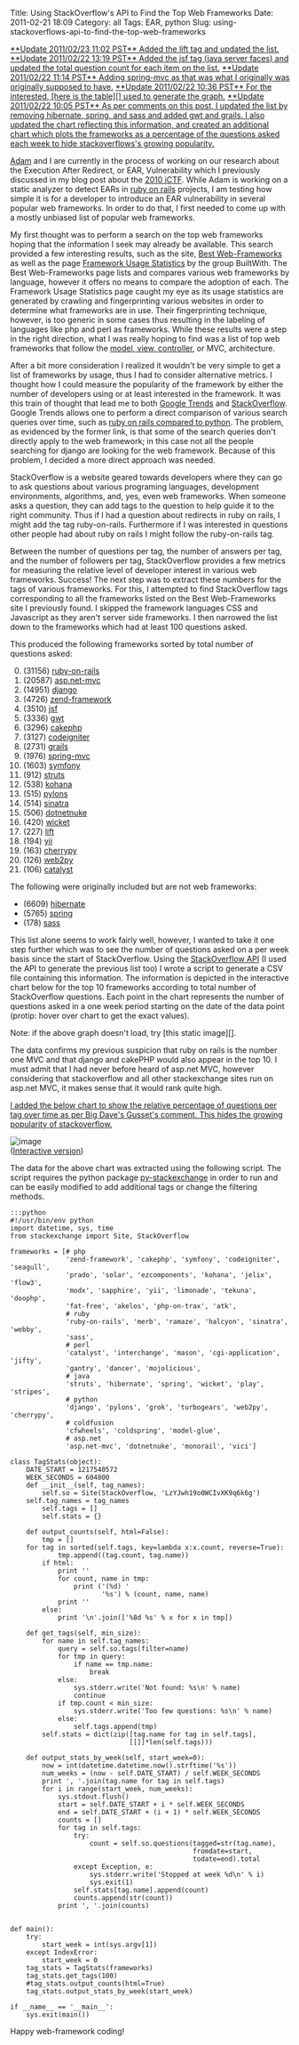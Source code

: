 Title: Using StackOverflow's API to Find the Top Web Frameworks
Date: 2011-02-21 18:09
Category: all
Tags: EAR, python
Slug: using-stackoverflows-api-to-find-the-top-web-frameworks

<ins datetime="2011-02-23T19:02:00+00:00">
**Update 2011/02/23 11:02 PST**  
Added the lift tag and updated the list.</ins>

<ins datetime="2011-02-22T21:18:48+00:00">
**Update 2011/02/22 13:19 PST**  
Added the jsf tag (java server faces) and updated the total question count for
each item on the list.</ins>

<ins datetime="2011-02-22T19:13:29+00:00">
**Update 2011/02/22 11:14 PST**  
Adding spring-mvc as that was what I originally was originally supposed to
have.</ins>

<ins datetime="2011-02-22T18:31:36+00:00">
**Update 2011/02/22 10:36 PST**  
For the interested, [here is the table][] used to generate the graph.</ins>

<ins datetime="2011-02-22T18:05:43+00:00">
**Update 2011/02/22 10:05 PST**  
As per comments on this post, I updated the list by removing hibernate, spring,
and sass and added gwt and grails. I also updated the chart reflecting this
information, and created an additional chart which plots the frameworks as a
percentage of the questions asked each week to hide stackoverflows's growing
popularity.</ins>

[Adam][] and I are currently in the process of working on our research about
the Execution After Redirect, or EAR, Vulnerability which I previously
discussed in my blog post about the [2010 iCTF][]. While Adam is working on a
static analyzer to detect EARs in [ruby on rails][] projects, I am testing how
simple it is for a developer to introduce an EAR vulnerability in several
popular web frameworks. In order to do that, I first needed to come up with a
mostly unbiased list of popular web frameworks.

My first thought was to perform a search on the top web frameworks hoping that
the information I seek may already be available. This search provided a few
interesting results, such as the site, [Best Web-Frameworks][] as well as the
page [Framework Usage Statistics][] by the group BuiltWith. The Best
Web-Frameworks page lists and compares various web frameworks by language,
however it offers no means to compare the adoption of each. The Framework Usage
Statistics page caught my eye as its usage statistics are generated by crawling
and fingerprinting various websites in order to determine what frameworks are
in use. Their fingerprinting technique, however, is too generic in some cases
thus resulting in the labeling of languages like php and perl as frameworks.
While these results were a step in the right direction, what I was really
hoping to find was a list of top web frameworks that follow the [model, view,
controller][], or MVC, architecture.

After a bit more consideration I realized it wouldn't be very simple to get a
list of frameworks by usage, thus I had to consider alternative metrics. I
thought how I could measure the popularity of the framework by either the
number of developers using or at least interested in the framework. It was this
train of thought that lead me to both [Google Trends][] and [StackOverflow][].
Google Trends allows one to perform a direct comparison of various search
queries over time, such as [ruby on rails compared to python][]. The problem,
as evidenced by the former link, is that some of the search queries don't
directly apply to the web framework; in this case not all the people searching
for django are looking for the web framework. Because of this problem, I
decided a more direct approach was needed.

StackOverflow is a website geared towards developers where they can go to ask
questions about various programing languages, development environments,
algorithms, and, yes, even web frameworks. When someone asks a question, they
can add tags to the question to help guide it to the right community. Thus if I
had a question about redirects in ruby on rails, I might add the tag
ruby-on-rails. Furthermore if I was interested in questions other people had
about ruby on rails I might follow the ruby-on-rails tag.

Between the number of questions per tag, the number of answers per tag, and the
number of followers per tag, StackOverflow provides a few metrics for measuring
the relative level of developer interest in various web frameworks. Success!
The next step was to extract these numbers for the tags of various frameworks.
For this, I attempted to find StackOverflow tags corresponding to all the
frameworks listed on the Best Web-Frameworks site I previously found. I skipped
the framework languages CSS and Javascript as they aren't server side
frameworks. I then narrowed the list down to the frameworks which had at least
100 questions asked.

This produced the following frameworks sorted by total number of questions
asked:


0. (31156) [ruby-on-rails][]
0. (20587) [asp.net-mvc][]
0. (14951) [django][]
0. (4726) [zend-framework][]
0. (3510) [jsf][]
0. (3336) [gwt][]
0. (3296) [cakephp][]
0. (3127) [codeigniter][]
0. (2731) [grails][]
0. (1976) [spring-mvc][]
0. (1603) [symfony][]
0. (912) [struts][]
0. (538) [kohana][]
0. (515) [pylons][]
0. (514) [sinatra][]
0. (506) [dotnetnuke][]
0. (420) [wicket][]
0. (227) [lift][]
0. (194) [yii][]
0. (163) [cherrypy][]
0. (126) [web2py][]
0. (106) [catalyst][]


The following were originally included but are not web frameworks:

* (6609) [hibernate][]
* (5765) [spring][]
* (178) [sass][]

This list alone seems to work fairly well, however, I wanted to take it one
step further which was to see the number of questions asked on a per week basis
since the start of StackOverflow. Using the [StackOverflow API][] (I used the
API to generate the previous list too) I wrote a script to generate a CSV file
containing this information. The information is depicted in the interactive
chart below for the top 10 frameworks according to total number of
StackOverflow questions. Each point in the chart represents the number of
questions asked in a one week period starting on the date of the data point
(protip: hover over chart to get the exact values).

<p>
<script type="text/javascript" src="//ajax.googleapis.com/ajax/static/modules/gviz/1.0/chart.js"> {"chartType":"AreaChart","chartName":"Top 10 Web Frameworks","dataSourceUrl":"//spreadsheets0.google.com/tq?key=0AtdxNnTLM0xddDIwRTFlR25PQkprQUF6SHZKQ2xMSUE&range=A1%3AK134&gid=0&transpose=0&headers=1&pub=1","options":{"displayAnnotations":true,"showTip":true,"reverseCategories":false,"titleY":"# of stack over flow questions","dataMode":"markers","titleX":"week starting on","maxAlternation":1,"pointSize":"0","colors":["#3366CC","#DC3912","#FF9900","#109618","#990099","#0099C6","#DD4477","#66AA00","#B82E2E","#316395"],"smoothLine":false,"lineWidth":"2","labelPosition":"right","is3D":false,"logScale":false,"hasLabelsColumn":true,"wmode":"opaque","title":"Top 10 Web Frameworks","legend":"right","allowCollapse":true,"reverseAxis":false,"isStacked":false,"mapType":"hybrid","width":600,"height":400},"refreshInterval":60} </script>
</p>
Note: if the above graph doesn't load, try [this static image][].

The data confirms my previous suspicion that ruby on rails is the number one
MVC and that django and cakePHP would also appear in the top 10. I must admit
that I had never before heard of asp.net MVC, however considering that
stackoverflow and all other stackexchange sites run on asp.net MVC, it makes
sense that it would rank quite high.

<ins datetime="2011-02-22T18:50:07+00:00">
I added the below chart to show the relative percentage of questions per tag
over time as per Big Dave's Gusset's comment. This hides the growing popularity
of stackoverflow.</ins>

![image][]  
([Interactive version][])

The data for the above chart was extracted using the following script. The
script requires the python package [py-stackexchange][] in order to run and can
be easily modified to add additional tags or change the filtering methods.

    :::python
    #!/usr/bin/env python
    import datetime, sys, time
    from stackexchange import Site, StackOverflow

    frameworks = [# php
                  'zend-framework', 'cakephp', 'symfony', 'codeigniter', 'seagull',
                  'prado', 'solar', 'ezcomponents', 'kohana', 'jelix', 'flow3',
                  'modx', 'sapphire', 'yii', 'limonade', 'tekuna', 'doophp',
                  'fat-free', 'akelos', 'php-on-trax', 'atk',
                  # ruby
                  'ruby-on-rails', 'merb', 'ramaze', 'halcyon', 'sinatra', 'webby',
                  'sass',
                  # perl
                  'catalyst', 'interchange', 'mason', 'cgi-application', 'jifty',
                  'gantry', 'dancer', 'mojolicious',
                  # java
                  'struts', 'hibernate', 'spring', 'wicket', 'play', 'stripes',
                  # python
                  'django', 'pylons', 'grok', 'turbogears', 'web2py', 'cherrypy',
                  # coldfusion
                  'cfwheels', 'coldspring', 'model-glue',
                  # asp.net
                  'asp.net-mvc', 'dotnetnuke', 'monorail', 'vici']

    class TagStats(object):
        DATE_START = 1217540572
        WEEK_SECONDS = 604800
        def __init__(self, tag_names):
            self.so = Site(StackOverflow, 'LzYJwh19o0WCIvXK9q6k6g')
        self.tag_names = tag_names
            self.tags = []
            self.stats = {}

        def output_counts(self, html=False):
            tmp = []
        for tag in sorted(self.tags, key=lambda x:x.count, reverse=True):
                tmp.append((tag.count, tag.name))
            if html:
                print ''
                for count, name in tmp:
                    print ('(%d) '
                           '%s') % (count, name, name)
                print ''
            else:
                print '\n'.join(['%8d %s' % x for x in tmp])

        def get_tags(self, min_size):
            for name in self.tag_names:
                query = self.so.tags(filter=name)
                for tmp in query:
                    if name == tmp.name:
                        break
                else:
                    sys.stderr.write('Not found: %s\n' % name)
                    continue
                if tmp.count < min_size:
                    sys.stderr.write('Too few questions: %s\n' % name)
                else:
                    self.tags.append(tmp)
            self.stats = dict(zip([tag.name for tag in self.tags],
                                  [[]]*len(self.tags)))

        def output_stats_by_week(self, start_week=0):
            now = int(datetime.datetime.now().strftime('%s'))
            num_weeks = (now - self.DATE_START) / self.WEEK_SECONDS
            print ', '.join(tag.name for tag in self.tags)
            for i in range(start_week, num_weeks):
                sys.stdout.flush()
                start = self.DATE_START + i * self.WEEK_SECONDS
                end = self.DATE_START + (i + 1) * self.WEEK_SECONDS
                counts = []
                for tag in self.tags:
                    try:
                        count = self.so.questions(tagged=str(tag.name),
                                                  fromdate=start,
                                                  todate=end).total
                    except Exception, e:
                        sys.stderr.write('Stopped at week %d\n' % i)
                        sys.exit(1)
                    self.stats[tag.name].append(count)
                    counts.append(str(count))
                print ', '.join(counts)


    def main():
        try:
            start_week = int(sys.argv[1])
        except IndexError:
            start_week = 0
        tag_stats = TagStats(frameworks)
        tag_stats.get_tags(100)
        #tag_stats.output_counts(html=True)
        tag_stats.output_stats_by_week(start_week)

    if __name__ == '__main__':
        sys.exit(main())

Happy web-framework coding!

  [here is the table]: https://spreadsheets0.google.com/pub?key=0AtdxNnTLM0xddDIwRTFlR25PQkprQUF6SHZKQ2xMSUE&output=html
  [Adam]: http://adamdoupe.com/
  [2010 iCTF]: /2010/12/09/ucsbs-international-capture-the-flag-competition-2010-challenge-6-fear-the-ear/
  [ruby on rails]: http://rubyonrails.org/
  [Best Web-Frameworks]: http://www.bestwebframeworks.com/
  [Framework Usage Statistics]: http://trends.builtwith.com/framework
  [model, view, controller]: http://en.wikipedia.org/wiki/Model%E2%80%93View%E2%80%93Controller
  [Google Trends]: http://www.google.com/trends
  [StackOverflow]: http://stackoverflow.com/
  [ruby on rails compared to python]: http://www.google.com/trends?q=ruby+on+rails,+python
  [ruby-on-rails]: http://stackoverflow.com/tags/ruby-on-rails
  [asp.net-mvc]: http://stackoverflow.com/tags/asp.net-mvc
  [django]: http://stackoverflow.com/tags/django
  [zend-framework]: http://stackoverflow.com/tags/zend-framework
  [jsf]: http://stackoverflow.com/tags/jsf
  [gwt]: http://stackoverflow.com/tags/gwt
  [cakephp]: http://stackoverflow.com/tags/cakephp
  [codeigniter]: http://stackoverflow.com/tags/codeigniter
  [grails]: http://stackoverflow.com/tags/grails
  [spring-mvc]: http://stackoverflow.com/tags/spring-mvc
  [symfony]: http://stackoverflow.com/tags/symfony
  [struts]: http://stackoverflow.com/tags/struts
  [kohana]: http://stackoverflow.com/tags/kohana
  [pylons]: http://stackoverflow.com/tags/pylons
  [sinatra]: http://stackoverflow.com/tags/sinatra
  [dotnetnuke]: http://stackoverflow.com/tags/dotnetnuke
  [wicket]: http://stackoverflow.com/tags/wicket
  [lift]: http://stackoverflow.com/tags/lift
  [yii]: http://stackoverflow.com/tags/yii
  [cherrypy]: http://stackoverflow.com/tags/cherrypy
  [web2py]: http://stackoverflow.com/tags/web2py
  [catalyst]: http://stackoverflow.com/tags/catalyst
  [hibernate]: http://stackoverflow.com/tags/hibernate
  [spring]: http://stackoverflow.com/tags/spring
  [sass]: http://stackoverflow.com/tags/sass
  [StackOverflow API]: http://api.stackoverflow.com/
  [this static image]: https://spreadsheets0.google.com/oimg?key=0AtdxNnTLM0xddDIwRTFlR25PQkprQUF6SHZKQ2xMSUE&oid=12&zx=vn515z2t7lj8
  [image]: https://spreadsheets1.google.com/oimg?key=0AtdxNnTLM0xddDIwRTFlR25PQkprQUF6SHZKQ2xMSUE&oid=14&zx=1n411uq4n9w4
  [Interactive version]: https://spreadsheets1.google.com/pub?hl=en&key=0AtdxNnTLM0xddDIwRTFlR25PQkprQUF6SHZKQ2xMSUE&hl=en&gid=11
  [py-stackexchange]: http://stackapps.com/questions/198/py-stackexchange-an-api-wrapper-for-python
